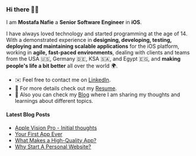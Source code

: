 ### Hi there 👋🏻 

I am **Mostafa Nafie** a **Senior Software Engineer** in **iOS**.

I have always loved technology and started programming at the age of 14. With a demonstrated experience in **designing, developing, testing, deploying and maintaining scalable applications** for the iOS platform, working in **agile, fast-paced environments**, dealing with clients and teams from the USA 🇺🇸, Germany 🇩🇪, KSA 🇸🇦, and Egypt 🇪🇬, and **making people's life a bit better** all over the world 🌍.

- ✉️ Feel free to contact me on [LinkedIn](https://www.linkedin.com/in/mostafanafie/).
- 🔖 For more details check out my [Resume](https://www.nafie.dev/resume.html).
- 📒 Also you can check my [Blog](https://www.nafie.dev/) where I am sharing my thoughts and learnings about different topics.

#### Latest Blog Posts
<!-- BLOG-POST-LIST:START -->
- [Apple Vision Pro - Initial thoughts](https://www.nafie.dev/blog/apple-vision-pro-initial-thoughts)
- [Your First App Ever](https://www.nafie.dev/blog/your-first-app-ever)
- [What Makes a High-Quality App?](https://www.nafie.dev/blog/what-makes-high-quality-app)
- [Why Start A Personal Website?](https://www.nafie.dev/blog/why-start-a-personal-website)
<!-- BLOG-POST-LIST:END -->
